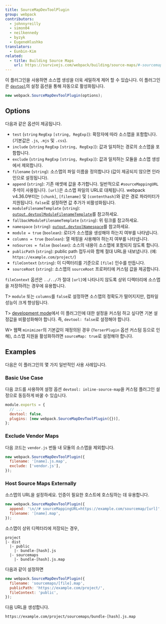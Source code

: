 ```yaml
---
title: SourceMapDevToolPlugin
group: webpack
contributors:
  - johnnyreilly
  - simon04
  - neilkennedy
  - byzyk
  - EugeneHlushko
translators:
  - Eunbin-Kim
related:
  - title: Building Source Maps
    url: https://survivejs.com/webpack/building/source-maps/#-sourcemapdevtoolplugin-and-evalsourcemapdevtoolplugin-
---
```


이 플러그인을 사용하면 소스맵 생성을 더욱 세밀하게 제어 할 수 있습니다. 이 플러그인은 [`devtool`](/configuration/devtool)의 설정 옵션을 통해 자동으로 활성화됩니다.

```js
new webpack.SourceMapDevToolPlugin(options);
```

## Options

다음과 같은 옵션이 제공됩니다.

- `test` (`string` `RegExp` `[string, RegExp]`): 확장자에 따라 소스맵을 포함합니다. (기본값은 `.js`, `.mjs` 및 `.css`).
- `include` (`string` `RegExp` `[string, RegExp]`): 값과 일치하는 경로의 소스맵을 포함합니다.
- `exclude` (`string` `RegExp` `[string, RegExp]`): 값과 일치하는 모듈을 소스맵 생성에서 제외합니다.
- `filename` (`string`): 소스맵의 파일 이름을 정의합니다 (값이 제공되지 않으면 인라인으로 설정됩니다).
- `append` (`string`): 기존 애셋에 값을 추가합니다. 일반적으로 `#sourceMappingURL` 주석이 사용됩니다. `[url]`은 소스맵 파일의 URL로 대체됩니다. webpack v4.36.0부터는 `[chunk]`, `[filename]` 및 `[contenthash]`와 같은 경로 파라미터가 지원됩니다. `false`로 설정하면 값 추가가 비활성화됩니다.
- `moduleFilenameTemplate` (`string`): [`output.devtoolModuleFilenameTemplate`](/configuration/output/#outputdevtoolmodulefilenametemplate)를 참고하세요.
- `fallbackModuleFilenameTemplate` (`string`): 위 링크를 참고하세요.
- `namespace` (`string`): [`output.devtoolNamespace`](/configuration/output/#outputdevtoolnamespace)를 참고하세요.
- `module = true` (`boolean`): 로더가 소스맵을 생성해야 하는지 여부를 나타냅니다.
- `columns = true` (`boolean`): 열 매핑을 사용해야 하는지 여부를 나타냅니다.
- `noSources = false` (`boolean`): 소스의 내용이 소스맵에 포함되지 않도록 합니다.
- `publicPath` (`string`): public path 접두사와 함께 절대 URL을 내보냅니다. (예: `https://example.com/project/`)
- `fileContext` (`string`): 이 디렉터리를 기준으로 `[file]` 인수를 만듭니다.
- `sourceRoot` (`string`): 소스맵의 `sourceRoot` 프로퍼티에 커스텀 값을 제공합니다.

`fileContext` 옵션은 `../../`가 절대 `[url]`에 나타나지 않도록 상위 디렉터리에 소스맵을 저장하려는 경우에 유용합니다.

T> `module` 또는 `columns`를 `false`로 설정하면 소스맵의 정확도가 떨어지지만, 컴파일 성능이 크게 향상됩니다.

T> [development mode](/configuration/mode/#mode-development)에서 이 플러그인에 대한 설정을 커스텀 하고 싶다면 기본 설정값을 비활성화해야 합니다. 즉, `devtool: false`로 설정해야 합니다.

W> 웹팩 `minimizer`의 기본값이 재정의된 경우 (`TerserPlugin` 옵션 커스텀 등으로 인해), 소스맵 지원을 활성화하려면 `sourceMap: true`로 설정해야 합니다.

## Examples

다음은 이 플러그인의 몇 가지 일반적인 사용 사례입니다.

### Basic Use Case

다음 코드를 사용하여 설정 옵션 `devtool: inline-source-map`을 커스텀 플러그인 설정으로 동등하게 바꿀 수 있습니다.

```js
module.exports = {
  // ...
  devtool: false,
  plugins: [new webpack.SourceMapDevToolPlugin({})],
};
```

### Exclude Vendor Maps

다음 코드는 `vendor.js` 번들 내 모듈의 소스맵을 제외합니다.

```js
new webpack.SourceMapDevToolPlugin({
  filename: '[name].js.map',
  exclude: ['vendor.js'],
});
```

### Host Source Maps Externally

소스맵의 URL을 설정하세요. 인증이 필요한 호스트에 호스팅하는 데 유용합니다.

```js
new webpack.SourceMapDevToolPlugin({
  append: '\n//# sourceMappingURL=https://example.com/sourcemap/[url]',
  filename: '[name].map',
});
```

소스맵이 상위 디렉터리에 저장되는 경우,

```code
project
|- dist
  |- public
    |- bundle-[hash].js
  |- sourcemaps
    |- bundle-[hash].js.map
```

다음과 같이 설정하면

```js
new webpack.SourceMapDevToolPlugin({
  filename: 'sourcemaps/[file].map',
  publicPath: 'https://example.com/project/',
  fileContext: 'public',
});
```

다음 URL을 생성합니다.

```code
https://example.com/project/sourcemaps/bundle-[hash].js.map
```
